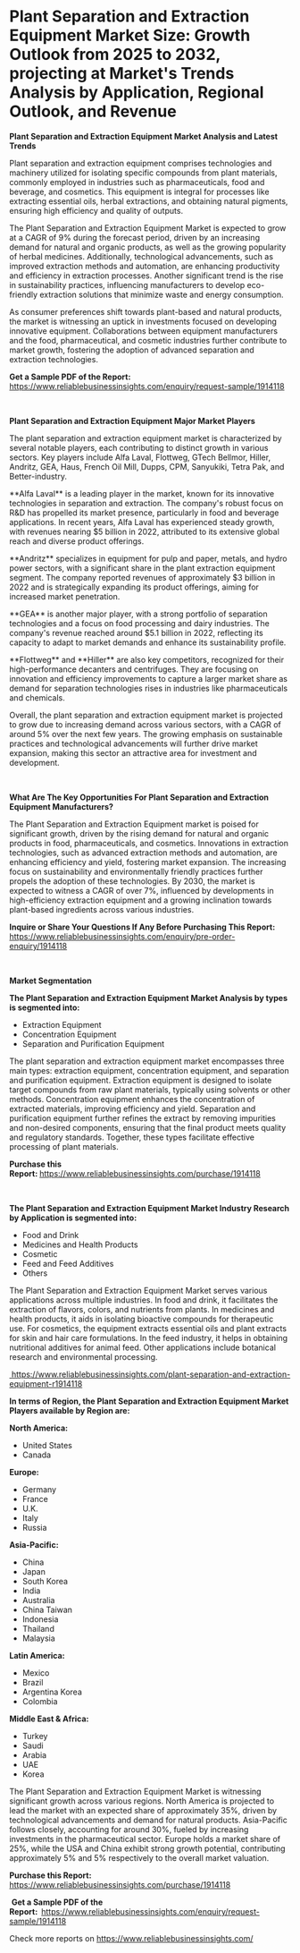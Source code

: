 <p><h1>Plant Separation and Extraction Equipment Market Size: Growth Outlook from 2025 to 2032, projecting at Market's Trends Analysis by Application, Regional Outlook, and Revenue</h1></p><p><strong>Plant Separation and Extraction Equipment Market Analysis and Latest Trends</strong></p>
<p><p>Plant separation and extraction equipment comprises technologies and machinery utilized for isolating specific compounds from plant materials, commonly employed in industries such as pharmaceuticals, food and beverage, and cosmetics. This equipment is integral for processes like extracting essential oils, herbal extractions, and obtaining natural pigments, ensuring high efficiency and quality of outputs.</p><p>The Plant Separation and Extraction Equipment Market is expected to grow at a CAGR of 9% during the forecast period, driven by an increasing demand for natural and organic products, as well as the growing popularity of herbal medicines. Additionally, technological advancements, such as improved extraction methods and automation, are enhancing productivity and efficiency in extraction processes. Another significant trend is the rise in sustainability practices, influencing manufacturers to develop eco-friendly extraction solutions that minimize waste and energy consumption. </p><p>As consumer preferences shift towards plant-based and natural products, the market is witnessing an uptick in investments focused on developing innovative equipment. Collaborations between equipment manufacturers and the food, pharmaceutical, and cosmetic industries further contribute to market growth, fostering the adoption of advanced separation and extraction technologies.</p></p>
<p><strong>Get a Sample PDF of the Report:&nbsp;</strong> <a href="https://www.reliablebusinessinsights.com/enquiry/request-sample/1914118?utm_campaign=2719&utm_medium=2&utm_source=Github&utm_content=ia&utm_term=01032025&utm_id=plant-separation-and-extraction-equipment">https://www.reliablebusinessinsights.com/enquiry/request-sample/1914118</a></p>
<p>&nbsp;</p>
<p><strong>Plant Separation and Extraction Equipment Major Market Players</strong></p>
<p><p>The plant separation and extraction equipment market is characterized by several notable players, each contributing to distinct growth in various sectors. Key players include Alfa Laval, Flottweg, GTech Bellmor, Hiller, Andritz, GEA, Haus, French Oil Mill, Dupps, CPM, Sanyukiki, Tetra Pak, and Better-industry.</p><p>**Alfa Laval** is a leading player in the market, known for its innovative technologies in separation and extraction. The company's robust focus on R&D has propelled its market presence, particularly in food and beverage applications. In recent years, Alfa Laval has experienced steady growth, with revenues nearing $5 billion in 2022, attributed to its extensive global reach and diverse product offerings.</p><p>**Andritz** specializes in equipment for pulp and paper, metals, and hydro power sectors, with a significant share in the plant extraction equipment segment. The company reported revenues of approximately $3 billion in 2022 and is strategically expanding its product offerings, aiming for increased market penetration.</p><p>**GEA** is another major player, with a strong portfolio of separation technologies and a focus on food processing and dairy industries. The company's revenue reached around $5.1 billion in 2022, reflecting its capacity to adapt to market demands and enhance its sustainability profile.</p><p>**Flottweg** and **Hiller** are also key competitors, recognized for their high-performance decanters and centrifuges. They are focusing on innovation and efficiency improvements to capture a larger market share as demand for separation technologies rises in industries like pharmaceuticals and chemicals.</p><p>Overall, the plant separation and extraction equipment market is projected to grow due to increasing demand across various sectors, with a CAGR of around 5% over the next few years. The growing emphasis on sustainable practices and technological advancements will further drive market expansion, making this sector an attractive area for investment and development.</p></p>
<p>&nbsp;</p>
<p><strong>What Are The Key Opportunities For Plant Separation and Extraction Equipment Manufacturers?</strong></p>
<p><p>The Plant Separation and Extraction Equipment market is poised for significant growth, driven by the rising demand for natural and organic products in food, pharmaceuticals, and cosmetics. Innovations in extraction technologies, such as advanced extraction methods and automation, are enhancing efficiency and yield, fostering market expansion. The increasing focus on sustainability and environmentally friendly practices further propels the adoption of these technologies. By 2030, the market is expected to witness a CAGR of over 7%, influenced by developments in high-efficiency extraction equipment and a growing inclination towards plant-based ingredients across various industries.</p></p>
<p><strong>Inquire or Share Your Questions If Any Before Purchasing This Report:</strong> <a href="https://www.reliablebusinessinsights.com/enquiry/pre-order-enquiry/1914118?utm_campaign=2719&utm_medium=2&utm_source=Github&utm_content=ia&utm_term=01032025&utm_id=plant-separation-and-extraction-equipment">https://www.reliablebusinessinsights.com/enquiry/pre-order-enquiry/1914118</a></p>
<p>&nbsp;</p>
<p><strong>Market Segmentation</strong></p>
<p><strong>The Plant Separation and Extraction Equipment Market Analysis by types is segmented into:</strong></p>
<p><ul><li>Extraction Equipment</li><li>Concentration Equipment</li><li>Separation and Purification Equipment</li></ul></p>
<p><p>The plant separation and extraction equipment market encompasses three main types: extraction equipment, concentration equipment, and separation and purification equipment. Extraction equipment is designed to isolate target compounds from raw plant materials, typically using solvents or other methods. Concentration equipment enhances the concentration of extracted materials, improving efficiency and yield. Separation and purification equipment further refines the extract by removing impurities and non-desired components, ensuring that the final product meets quality and regulatory standards. Together, these types facilitate effective processing of plant materials.</p></p>
<p><strong>Purchase this Report:&nbsp;</strong><a href="https://www.reliablebusinessinsights.com/purchase/1914118?utm_campaign=2719&utm_medium=2&utm_source=Github&utm_content=ia&utm_term=01032025&utm_id=plant-separation-and-extraction-equipment">https://www.reliablebusinessinsights.com/purchase/1914118</a></p>
<p>&nbsp;</p>
<p><strong>The Plant Separation and Extraction Equipment Market Industry Research by Application is segmented into:</strong></p>
<p><ul><li>Food and Drink</li><li>Medicines and Health Products</li><li>Cosmetic</li><li>Feed and Feed Additives</li><li>Others</li></ul></p>
<p><p>The Plant Separation and Extraction Equipment Market serves various applications across multiple industries. In food and drink, it facilitates the extraction of flavors, colors, and nutrients from plants. In medicines and health products, it aids in isolating bioactive compounds for therapeutic use. For cosmetics, the equipment extracts essential oils and plant extracts for skin and hair care formulations. In the feed industry, it helps in obtaining nutritional additives for animal feed. Other applications include botanical research and environmental processing.</p></p>
<p><a href="https://www.reliablebusinessinsights.com/plant-separation-and-extraction-equipment-r1914118?utm_campaign=2719&utm_medium=2&utm_source=Github&utm_content=ia&utm_term=01032025&utm_id=plant-separation-and-extraction-equipment">&nbsp;https://www.reliablebusinessinsights.com/plant-separation-and-extraction-equipment-r1914118</a></p>
<p><strong>In terms of Region, the Plant Separation and Extraction Equipment Market Players available by Region are:</strong></p>
<p>
    <p> <strong> North America: </strong>
        <ul>
            <li>United States</li>
            <li>Canada</li>
        </ul>
        </p> 
    <p> <strong> Europe: </strong>
        <ul>
            <li>Germany</li>
            <li>France</li>
            <li>U.K.</li>
            <li>Italy</li>
            <li>Russia</li>
        </ul>
        </p> 
    <p> <strong> Asia-Pacific: </strong>
        <ul>
            <li>China</li>
            <li>Japan</li>
            <li>South Korea</li>
            <li>India</li>
            <li>Australia</li>
            <li>China Taiwan</li>
            <li>Indonesia</li>
            <li>Thailand</li>
            <li>Malaysia</li>
        </ul>
        </p> 
    <p> <strong> Latin America: </strong>
        <ul>
            <li>Mexico</li>
            <li>Brazil</li>
            <li>Argentina Korea</li>
            <li>Colombia</li>
        </ul>
        </p> 
    <p> <strong> Middle East & Africa: </strong>
        <ul>
            <li>Turkey</li>
            <li>Saudi</li>
            <li>Arabia</li>
            <li>UAE</li>
            <li>Korea</li>
        </ul>
    </p>
    </p>
<p><p>The Plant Separation and Extraction Equipment Market is witnessing significant growth across various regions. North America is projected to lead the market with an expected share of approximately 35%, driven by technological advancements and demand for natural products. Asia-Pacific follows closely, accounting for around 30%, fueled by increasing investments in the pharmaceutical sector. Europe holds a market share of 25%, while the USA and China exhibit strong growth potential, contributing approximately 5% and 5% respectively to the overall market valuation.</p></p>
<p><strong>Purchase this Report: </strong><a href="https://www.reliablebusinessinsights.com/purchase/1914118?utm_campaign=2719&utm_medium=2&utm_source=Github&utm_content=ia&utm_term=01032025&utm_id=plant-separation-and-extraction-equipment">https://www.reliablebusinessinsights.com/purchase/1914118</a></p>
<p>&nbsp;<strong>Get a Sample PDF of the Report:&nbsp;&nbsp;</strong><a href="https://www.reliablebusinessinsights.com/enquiry/request-sample/1914118?utm_campaign=2719&utm_medium=2&utm_source=Github&utm_content=ia&utm_term=01032025&utm_id=plant-separation-and-extraction-equipment">https://www.reliablebusinessinsights.com/enquiry/request-sample/1914118</a></p>
<p><strong></strong></p>
<p>Check more reports on <a href="https://www.reliablebusinessinsights.com/?utm_campaign=2719&utm_medium=2&utm_source=Github&utm_content=ia&utm_term=01032025&utm_id=plant-separation-and-extraction-equipment">https://www.reliablebusinessinsights.com/</a></p>